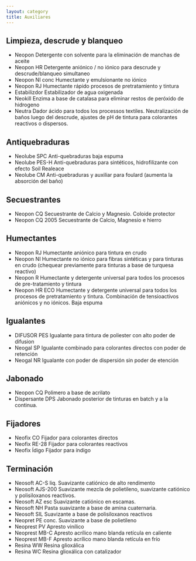 ```yaml
---
layout: category
title: Auxiliares
---
```

<h2>
    <span id="limpieza-descrude-blanqueo" class="anchor"></span>
    Limpieza, descrude y blanqueo
</h2>
<ul class="minimal table">
    <li class="grid-2">
        <span>Neopon</span>
        <span>Detergente con solvente para la eliminación de manchas de aceite</span>
    </li>
    <li class="grid-2">
        <span>Neopon HR</span>
        <span>Detergente aniónico / no iónico para descrude y descrude/blanqueo simultaneo</span>
    </li>
    <li class="grid-2">
        <span>Neopon NI conc</span>
        <span>Humectante y emulsionante no iónico</span>
    </li>
    <li class="grid-2">
        <span>Neopon RJ</span>
        Humectante rápido procesos de pretratamiento y tintura
</li>
    <li class="grid-2">
        <span>Estabilizdor </span>
        <span>Estabilizador de agua oxigenada</span>
    </li>
    <li class="grid-2">
        <span>Neokill</span>
        <span>Enzima a base de catalasa para eliminar restos de peróxido de hidrogeno</span>
    </li>
    <li class="grid-2">
        <span>Neutra</span>
        <span>Dador ácido para todos los processos textiles. Neutralización de baños luego del descrude, ajustes de pH de tintura para colorantes reactivos o dispersos.</span>
    </li>
</ul>
<h2>
    <span id="antiquebraduras" class="anchor"></span>
    Antiquebraduras
</h2>
<ul class="minimal table">
    <li class="grid-2">
        <span>Neolube SPC</span>
        <span>Anti-quebraduras baja espuma</span>
    </li>
    <li class="grid-2">
        <span>Neolube PES-H</span>
        Anti-quebraduras para sintéticos, hidrofilizante con efecto Soil Realeace
    </li>
    <li class="grid-2">
        <span>Neolube CM</span>
        <span>Anti-quebraduras y auxiliar para foulard (aumenta la absorción del baño)</span>
    </li>
</ul>
<h2>
    <span id="secuestrantes" class="anchor"></span>
    Secuestrantes
</h2>
<ul class="minimal table">
    <li class="grid-2">
        <span>Neopon CQ</span>
        Secuestrante de Calcio y Magnesio. Coloide
        protector
    </li>
    <li class="grid-2">
        <span>Neopon CQ 2005</span>
        <span>Secuestrante de Calcio, Magnesio e hierro</span>
</li>
</ul>
<h2>
    <span id="humectantes" class="anchor"></span>
    Humectantes
</h2>
<ul class="minimal table">
    <li class="grid-2">
        <span>Neopon RJ</span>
        <span>Humectante aniónico para tintura en crudo</span>
    </li>
    <li class="grid-2">
        <span>Neopon NI</span>
        <span>Humectante no iónico para fibras sintéticas y para tinturas en crudo (chequear previamente para tinturas a base de turquesa reactivo)</span>
    </li>
    <li class="grid-2">
        <span>Neopon R</span>
        <span>Humectante y detergente universal para todos los procesos de pre-tratamiento y tintura</span>
    </li> 
    <li class="grid-2">
        <span>Neopon HR ECO</span>
        <span>Humectante y detergente universal para todos los procesos de pretratamiento y tintura. Combinación de tensioactivos aniónicos y no iónicos. Baja espuma</span>
    </li>	
</ul>
<h2>
    <span id="igualantes" class="anchor"></span>
    Igualantes
</h2>
<ul class="minimal table">
    <li class="grid-2">
        <span>DIFUSOR PES</span>
        <span>Igualante para tintura de poliester con alto poder de difusion</span>
    </li>
    <li class="grid-2">
        <span>Neogal SP</span>
        <span>Igualante combinado para colorantes directos con poder de retención</span>
    </li>
    <li class="grid-2">
        <span>Neogal NR</span>
        <span>Igualante con poder de dispersión sin poder de etención</span>
    </li>
</ul>
<h2>
    <span id="jabonado" class="anchor"></span>
    Jabonado
</h2>
<ul class="minimal table">
    <li class="grid-2">
        <span>Neopon CQ</span>
        <span>Polimero a base de acrilato</span>
    </li>
    <li class="grid-2">
        <span>Dispersante DPS</span>
        <span>Jabonado posterior de tinturas en batch y a la continua.</span>
    </li>
</ul>
<h2>
    <span id="" class="anchor"></span>
    Fijadores
</h2>
<ul class="minimal table">
    <li class="grid-2">
        <span>Neofix CO</span>
        <span>Fijador para colorantes directos</span>
    </li>
    <li class="grid-2">
        <span>Neofix RE-28</span>
        <span>Fijador para colorantes reactivos</span>
    </li>
    <li class="grid-2">
        <span>Neofix Ídigo</span>
        <span>Fijador para índigo</span>
    </li>
</ul>
<h2>
    <span id="terminacion" class="anchor"></span>
    Terminación
</h2>
<ul class="minimal table">
    <li class="grid-2">
        <span>Neosoft AC-S liq.</span>
        <span>Suavizante catiónico de alto rendimento</span>
    </li>
    <li class="grid-2">
        <span>Neosoft AJS-200</span>
        <span>Suavizante mezcla de polietileno, suavizante catiónico y polisiloxanos reactivos.</span>
    </li>
    <li class="grid-2">
        <span>Neosoft AZ esc</span>
        <span>Suavizante catiónico en escamas.</span>
    </li>
    <li class="grid-2">
        <span>Neosoft NH</span>
        <span>Pasta suavizante a base de amina cuaternaria.</span>
    </li>
    <li class="grid-2">
        <span>Neosoft SIL</span>
        <span>Suavizante a base de polisiloxanos reactivos</span>
    </li>
    <li class="grid-2">
        <span>Neopret PE  conc.</span>
        <span>Suavizante a base de polietileno</span>
    </li>
    <li class="grid-2">
        <span>Neoprest PV</span>
        <span>Apresto vinílico</span>
    </li>
    <li class="grid-2">
        <span>Neoprest MB-C</span>
        <span>Apresto acrílico mano blanda retícula en caliente</span>
    </li>
    <li class="grid-2">
        <span>Neoprest MB-F</span>
        <span>Apresto acrílico mano blanda retícula en frío</span>
    </li>
    <li class="grid-2">
        <span>Resina WW</span>
        <span>Resina glioxálica</span>
    </li>
    <li class="grid-2">
        <span>Resina WC</span>
        <span>Resina glioxálica con catalizador </span>
    </li>
</ul>